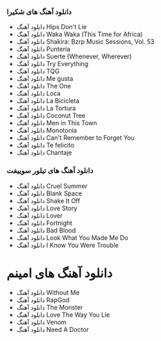 ### دانلود آهنگ های شکیرا
- دانلود آهنگ Hips Don't Lie
- دانلود آهنگ Waka Waka (This Time for Africa)
- دانلود آهنگ Shakira: Bzrp Music Sessions, Vol. 53
- دانلود آهنگ Puntería
- دانلود آهنگ Suerte (Whenever, Wherever)
- دانلود آهنگ Try Everything
- دانلود آهنگ TQG
- دانلود آهنگ Me gusta
- دانلود آهنگ The One
- دانلود آهنگ Loca
- دانلود آهنگ La Bicicleta
- دانلود آهنگ La Tortura
- دانلود آهنگ Coconut Tree
- دانلود آهنگ Men in This Town
- دانلود آهنگ Monotonía
- دانلود آهنگ Can't Remember to Forget You
- دانلود آهنگ Te felicito
- دانلود آهنگ Chantaje


### دانلود آهنگ های تیلور سوییفت
- دانلود آهنگ Cruel Summer
- دانلود آهنگ Blank Space
- دانلود آهنگ Shake It Off
- دانلود آهنگ Love Story
- دانلود آهنگ Lover
- دانلود آهنگ Fortnight
- دانلود آهنگ Bad Blood
- دانلود آهنگ Look What You Made Me Do
- دانلود آهنگ I Know You Were Trouble


# دانلود آهنگ های امینم
- دانلود آهنگ Without Me
- دانلود آهنگ RapGod
- دانلود آهنگ The Monster
- دانلود آهنگ Love The Way You Lie
- دانلود آهنگ Venom
- دانلود آهنگ Need A Doctor
